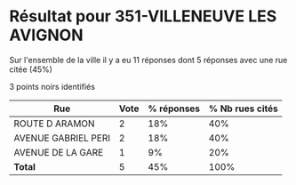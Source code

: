 # Résultat pour 351-VILLENEUVE LES AVIGNON

Sur l'ensemble de la ville il y a eu 11 réponses dont 5 réponses avec une rue citée (45%)

3 points noirs identifiés

| Rue | Vote | % réponses | % Nb rues cités|
|-----|------|------------|----------------|
| ROUTE D ARAMON | 2 | 18% | 40%|
| AVENUE GABRIEL PERI | 2 | 18% | 40%|
| AVENUE DE LA GARE | 1 | 9% | 20%|
| **Total** | 5 | 45% | 100%|
